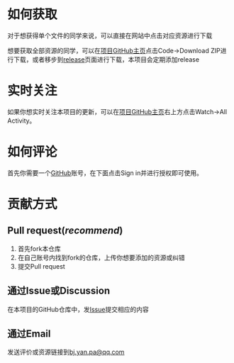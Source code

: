 # 如何获取

对于想获得单个文件的同学来说，可以直接在网站中点击对应资源进行下载

想要获取全部资源的同学，可以在[项目GitHub主页](https://github.com/beiyuouo/hainanu-course-comments)点击Code->Download ZIP进行下载，或者移步到[release](https://github.com/beiyuouo/hainanu-course-comments/releases)页面进行下载，本项目会定期添加release

# 实时关注

如果你想实时关注本项目的更新，可以在[项目GitHub主页](https://github.com/beiyuouo/hainanu-course-comments)右上方点击Watch->All Activity。

# 如何评论

首先你需要一个[GitHub](https://github.com)账号，在下面点击Sign in并进行授权即可使用。

# 贡献方式

## Pull request(*recommend*)

1. 首先fork本仓库
2. 在自己账号内找到fork的仓库，上传你想要添加的资源或纠错
3. 提交Pull request


## 通过Issue或Discussion

在本项目的GitHub仓库中，发[Issue](https://github.com/beiyuouo/hainanu-course-comments/issues)提交相应的内容

## 通过Email

发送评价或资源链接到[bj.yan.pa@qq.com](mailto:bj.yan.pa@qq.com)

